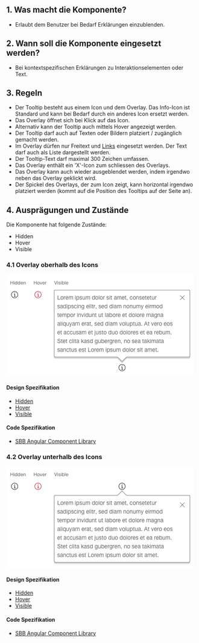 ## 1. Was macht die Komponente?
* Erlaubt dem Benutzer bei Bedarf Erklärungen einzublenden.


## 2. Wann soll die Komponente eingesetzt werden?
* Bei kontextspezifischen Erklärungen zu Interaktionselementen oder Text.


## 3. Regeln
* Der Tooltip besteht aus einem Icon und dem Overlay. Das Info-Icon ist Standard und kann bei Bedarf durch ein anderes Icon ersetzt werden.
* Das Overlay öffnet sich bei Klick auf das Icon.
* Alternativ kann der Tooltip auch mittels Hover angezeigt werden.
* Der Tooltip darf auch auf Texten oder Bildern platziert / zugänglich gemacht werden.
* Im Overlay dürfen nur Freitext und [Links](https://digital.sbb.ch/de/webapps/components/link) eingesetzt werden. Der Text darf auch als Liste dargestellt werden.
* Der Tooltip-Text darf maximal 300 Zeichen umfassen.
* Das Overlay enthält ein 'X'-Icon zum schliessen des Overlays.
* Das Overlay kann auch wieder ausgeblendet werden, indem irgendwo neben das Overlay geklickt wird.
* Der Spickel des Overlays, der zum Icon zeigt, kann horizontal irgendwo platziert werden (kommt auf die Position des Tooltips auf der Seite an).


## 4. Ausprägungen und Zustände
Die Komponente hat folgende Zustände:
* Hidden
* Hover
* Visible

### 4.1 Overlay oberhalb des Icons
![Darstellung der Komponente Tooltip mit obenliegender Textbox](https://raw.githubusercontent.com/sbb-design-systems/design-system-webapp-documentation/master/documentation/components/tooltip/images/tooltip_above.png 'class: image')

#### Design Spezifikation
* [Hidden](https://sbb.invisionapp.com/d/main#/console/17140415/355318612/inspect)
* [Hover](https://sbb.invisionapp.com/d/main#/console/17140415/355318613/inspect)
* [Visible](https://sbb.invisionapp.com/d/main#/console/17140415/355318614/inspect)

#### Code Spezifikation
* [SBB Angular Component Library](https://sbb-angular.app.sbb.ch/latest/business/components/tooltip)

### 4.2 Overlay unterhalb des Icons
![Darstellung der Komponente Tooltip mit untenliegender Textbox](https://raw.githubusercontent.com/sbb-design-systems/design-system-webapp-documentation/master/documentation/components/tooltip/images/tooltip_underneath.png 'class: image')

#### Design Spezifikation
* [Hidden](https://sbb.invisionapp.com/d/main#/console/17140415/355318612/inspect)
* [Hover](https://sbb.invisionapp.com/d/main#/console/17140415/355318613/inspect)
* [Visible](https://sbb.invisionapp.com/d/main#/console/17140415/355318615/inspect)

#### Code Spezifikation
* [SBB Angular Component Library](https://sbb-angular.app.sbb.ch/latest/business/components/tooltip)
